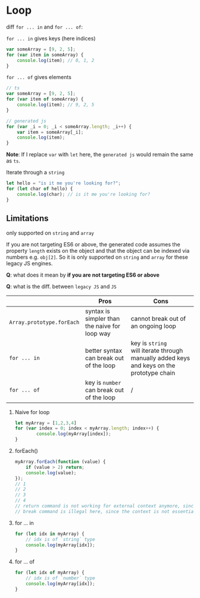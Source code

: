 # Loop

diff `for ... in` and `for ... of`:

`for ... in` gives keys (here indices)

```js
var someArray = [9, 2, 5];
for (var item in someArray) {
    console.log(item); // 0, 1, 2
}
```

`for ... of` gives elements

```js
// ts
var someArray = [9, 2, 5];
for (var item of someArray) {
    console.log(item); // 9, 2, 5
}
```

```js
// generated js
for (var _i = 0; _i < someArray.length; _i++) {
    var item = someArray[_i];
    console.log(item);
}
```

**Note**: If I replace `var` with `let` here, the `generated js` would remain the same as `ts`.

Iterate through a `string`

```js
let hello = "is it me you're looking for?";
for (let char of hello) {
    console.log(char); // is it me you're looking for?
}
```

## Limitations

only supported on `string` and `array`

If you are not targeting ES6 or above, the generated code assumes the property `length` exists on the object and that the object can be indexed via numbers e.g. `obj[2]`. So it is only supported on `string` and `array` for these legacy JS engines.

**Q**: what does it mean by **if you are not targeting ES6 or above**

**Q**: what is the diff. between `legacy JS` and `JS`

|                           | Pros                                           | Cons                                                         |
| ------------------------- | ---------------------------------------------- | ------------------------------------------------------------ |
| `Array.prototype.forEach` | syntax is simpler than the naive for loop way  | cannot break out of an ongoing loop                          |
| `for ... in`              | better syntax<br />can break out of the loop   | key is `string`<br />will iterate through manually added keys and keys on the prototype chain |
| `for ... of`              | key is `number`<br />can break out of the loop | /                                                            |
1. Naive for loop
  
    ```JavaScript
    let myArray = [1,2,3,4]
    for (var index = 0; index < myArray.length; index++) {
    		console.log(myArray[index]);
    }
    ```
    
2. forEach()
  
    ```JavaScript
    myArray.forEach(function (value) {
        if (value > 2) return;
      	console.log(value);
    });
    // 1
    // 2
    // 3
    // 4
    // return command is not working for external context anymore, since it's just exiting the callback inside the forEach method, the successive callbacks will be called either way.
    // break command is illegal here, since the context is not essentially a loop.
    ```
    
3. for ... in
  
    ```JavaScript
    for (let idx in myArray) {
      	// idx is of `string` type
        console.log(myArray[idx]);
    }
    ```
4. for ... of
    ```JavaScript
    for (let idx of myArray) {
      	// idx is of `number` type
        console.log(myArray[idx]);
    }
    ```